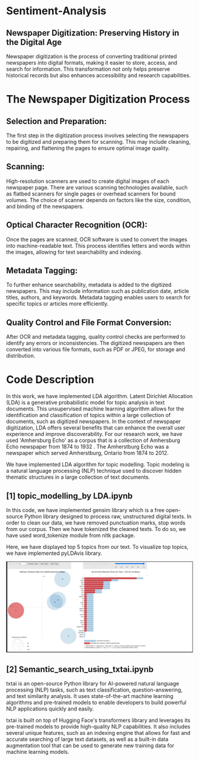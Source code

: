 # Sentiment-Analysis

## Newspaper Digitization: Preserving History in the Digital Age

Newspaper digitization is the process of converting traditional printed newspapers into digital formats, making it easier to store, access, and search for information. This transformation not only helps preserve historical records but also enhances accessibility and research capabilities. 

# The Newspaper Digitization Process

## Selection and Preparation: 
The first step in the digitization process involves selecting the newspapers to be digitized and preparing them for scanning. This may include cleaning, repairing, and flattening the pages to ensure optimal image quality.

## Scanning: 
High-resolution scanners are used to create digital images of each newspaper page. There are various scanning technologies available, such as flatbed scanners for single pages or overhead scanners for bound volumes. The choice of scanner depends on factors like the size, condition, and binding of the newspapers.

## Optical Character Recognition (OCR):
 Once the pages are scanned, OCR software is used to convert the images into machine-readable text. This process identifies letters and words within the images, allowing for text searchability and indexing.

## Metadata Tagging:
 To further enhance searchability, metadata is added to the digitized newspapers. This may include information such as publication date, article titles, authors, and keywords. Metadata tagging enables users to search for specific topics or articles more efficiently.

## Quality Control and File Format Conversion:
 After OCR and metadata tagging, quality control checks are performed to identify any errors or inconsistencies. The digitized newspapers are then converted into various file formats, such as PDF or JPEG, for storage and distribution.



# Code Description

In this work, we have implemented LDA algorithm. Latent Dirichlet Allocation (LDA) is a generative probabilistic model for topic analysis in text documents. This unsupervised machine learning algorithm allows for the identification and classification of topics within a large collection of documents, such as digitized newspapers. In the context of newspaper digitization, LDA offers several benefits that can enhance the overall user experience and improve discoverability. For our research work, we have used 'Amhersburg Echo' as a corpus that is a collection of Amhersburg Echo newspaper from 1874 to 1932 . The Amherstburg Echo was a newspaper which served Amherstburg, Ontario from 1874 to 2012.

We have implemented LDA algorithm for topic modelling. Topic modeling is a natural language processing (NLP) technique used to discover hidden thematic structures in a large collection of text documents. 

## [1]  topic_modelling_by LDA.ipynb

In this code, we have implemented gensim library which is a free open-source Python library designed to process raw, unstructured digital texts. In order to clean our data, we have removed punctuation marks, stop words from our corpus. Then we have tokenized the cleaned texts. To do so, we have used word_tokenize module from nltk package. 

Here, we have displayed top 5 topics from our text. To visualize top topics, we have implemented pyLDAvis library.


![Alt text](output/topic.png)

## [2] Semantic_search_using_txtai.ipynb

txtai is an open-source Python library for AI-powered natural language processing (NLP) tasks, such as text classification, question-answering, and text similarity analysis. It uses state-of-the-art machine learning algorithms and pre-trained models to enable developers to build powerful NLP applications quickly and easily.

txtai is built on top of Hugging Face's transformers library and leverages its pre-trained models to provide high-quality NLP capabilities. It also includes several unique features, such as an indexing engine that allows for fast and accurate searching of large text datasets, as well as a built-in data augmentation tool that can be used to generate new training data for machine learning models.


